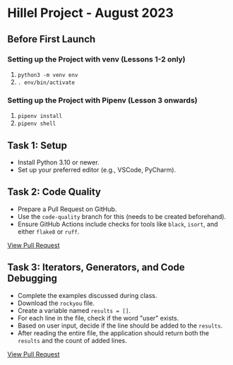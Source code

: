# Hillel Project - August 2023

## Before First Launch

### Setting up the Project with venv (Lessons 1-2 only)
1. `python3 -m venv env`
2. `. env/bin/activate`

### Setting up the Project with Pipenv (Lesson 3 onwards)
1. `pipenv install`
2. `pipenv shell`

## Task 1: Setup
- Install Python 3.10 or newer.
- Set up your preferred editor (e.g., VSCode, PyCharm).

## Task 2: Code Quality
- Prepare a Pull Request on GitHub. 
- Use the `code-quality` branch for this (needs to be created beforehand).
- Ensure GitHub Actions include checks for tools like `black`, `isort`, and either `flake8` or `ruff`.

[View Pull Request](https://github.com/marynalysenko/hillel_08_2023/pull/3)

## Task 3: Iterators, Generators, and Code Debugging
- Complete the examples discussed during class.
- Download the `rockyou` file.
- Create a variable named `results = []`.
- For each line in the file, check if the word "user" exists.
- Based on user input, decide if the line should be added to the `results`.
- After reading the entire file, the application should return both the `results` and the count of added lines.

[View Pull Request](https://github.com/marynalysenko/hillel_08_2023/pull/4)
